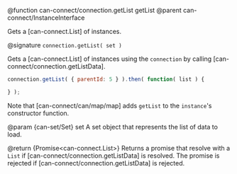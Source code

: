 @function can-connect/connection.getList getList
@parent can-connect/InstanceInterface

Gets a [can-connect.List] of instances.

@signature `connection.getList( set )`

Gets a [can-connect.List] of instances using the `connection` by calling
[can-connect/connection.getListData].

```js
connection.getList( { parentId: 5 } ).then( function( list ) {

} );
```

Note that [can-connect/can/map/map] adds `getList` to the `instance`'s
constructor function.


  @param {can-set/Set} set A set object that represents the list of data to load.

  @return {Promise<can-connect.List>} Returns a promise that
  resolve with a `List` if [can-connect/connection.getListData] is resolved.  The promise is rejected if [can-connect/connection.getListData] is rejected.
